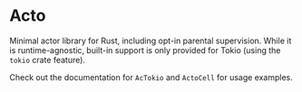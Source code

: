 # Acto

Minimal actor library for Rust, including opt-in parental supervision.
While it is runtime-agnostic, built-in support is only provided for Tokio (using the `tokio` crate
feature).

Check out the documentation for `AcTokio` and `ActoCell` for usage examples.
